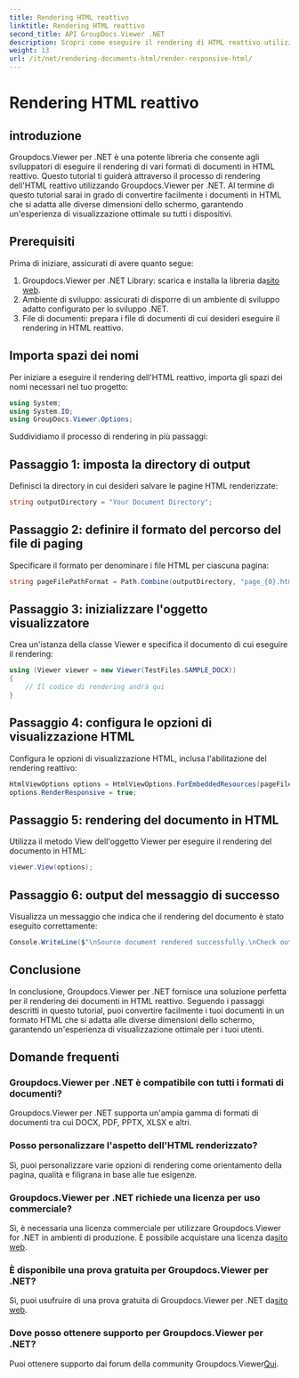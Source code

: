 ```yaml
---
title: Rendering HTML reattivo
linktitle: Rendering HTML reattivo
second_title: API GroupDocs.Viewer .NET
description: Scopri come eseguire il rendering di HTML reattivo utilizzando Groupdocs.Viewer per .NET, garantendo un'esperienza di visualizzazione ottimale su tutti i dispositivi.
weight: 13
url: /it/net/rendering-documents-html/render-responsive-html/
---
```


# Rendering HTML reattivo

## introduzione
Groupdocs.Viewer per .NET è una potente libreria che consente agli sviluppatori di eseguire il rendering di vari formati di documenti in HTML reattivo. Questo tutorial ti guiderà attraverso il processo di rendering dell'HTML reattivo utilizzando Groupdocs.Viewer per .NET. Al termine di questo tutorial sarai in grado di convertire facilmente i documenti in HTML che si adatta alle diverse dimensioni dello schermo, garantendo un'esperienza di visualizzazione ottimale su tutti i dispositivi.
## Prerequisiti
Prima di iniziare, assicurati di avere quanto segue:
1.  Groupdocs.Viewer per .NET Library: scarica e installa la libreria da[sito web](https://releases.groupdocs.com/viewer/net/).
2. Ambiente di sviluppo: assicurati di disporre di un ambiente di sviluppo adatto configurato per lo sviluppo .NET.
3. File di documenti: prepara i file di documenti di cui desideri eseguire il rendering in HTML reattivo.

## Importa spazi dei nomi
Per iniziare a eseguire il rendering dell'HTML reattivo, importa gli spazi dei nomi necessari nel tuo progetto:
```csharp
using System;
using System.IO;
using GroupDocs.Viewer.Options;
```

Suddividiamo il processo di rendering in più passaggi:
## Passaggio 1: imposta la directory di output
Definisci la directory in cui desideri salvare le pagine HTML renderizzate:
```csharp
string outputDirectory = "Your Document Directory";
```
## Passaggio 2: definire il formato del percorso del file di paging
Specificare il formato per denominare i file HTML per ciascuna pagina:
```csharp
string pageFilePathFormat = Path.Combine(outputDirectory, "page_{0}.html");
```
## Passaggio 3: inizializzare l'oggetto visualizzatore
Crea un'istanza della classe Viewer e specifica il documento di cui eseguire il rendering:
```csharp
using (Viewer viewer = new Viewer(TestFiles.SAMPLE_DOCX))
{
    // Il codice di rendering andrà qui
}
```
## Passaggio 4: configura le opzioni di visualizzazione HTML
Configura le opzioni di visualizzazione HTML, inclusa l'abilitazione del rendering reattivo:
```csharp
HtmlViewOptions options = HtmlViewOptions.ForEmbeddedResources(pageFilePathFormat);
options.RenderResponsive = true;
```
## Passaggio 5: rendering del documento in HTML
Utilizza il metodo View dell'oggetto Viewer per eseguire il rendering del documento in HTML:
```csharp
viewer.View(options);
```
## Passaggio 6: output del messaggio di successo
Visualizza un messaggio che indica che il rendering del documento è stato eseguito correttamente:
```csharp
Console.WriteLine($"\nSource document rendered successfully.\nCheck output in {outputDirectory}.");
```

## Conclusione
In conclusione, Groupdocs.Viewer per .NET fornisce una soluzione perfetta per il rendering dei documenti in HTML reattivo. Seguendo i passaggi descritti in questo tutorial, puoi convertire facilmente i tuoi documenti in un formato HTML che si adatta alle diverse dimensioni dello schermo, garantendo un'esperienza di visualizzazione ottimale per i tuoi utenti.
## Domande frequenti
### Groupdocs.Viewer per .NET è compatibile con tutti i formati di documenti?
Groupdocs.Viewer per .NET supporta un'ampia gamma di formati di documenti tra cui DOCX, PDF, PPTX, XLSX e altri.
### Posso personalizzare l'aspetto dell'HTML renderizzato?
Sì, puoi personalizzare varie opzioni di rendering come orientamento della pagina, qualità e filigrana in base alle tue esigenze.
### Groupdocs.Viewer per .NET richiede una licenza per uso commerciale?
 Sì, è necessaria una licenza commerciale per utilizzare Groupdocs.Viewer for .NET in ambienti di produzione. È possibile acquistare una licenza da[sito web](https://purchase.groupdocs.com/buy).
### È disponibile una prova gratuita per Groupdocs.Viewer per .NET?
 Sì, puoi usufruire di una prova gratuita di Groupdocs.Viewer per .NET da[sito web](https://releases.groupdocs.com/).
### Dove posso ottenere supporto per Groupdocs.Viewer per .NET?
Puoi ottenere supporto dai forum della community Groupdocs.Viewer[Qui](https://forum.groupdocs.com/c/viewer/9).